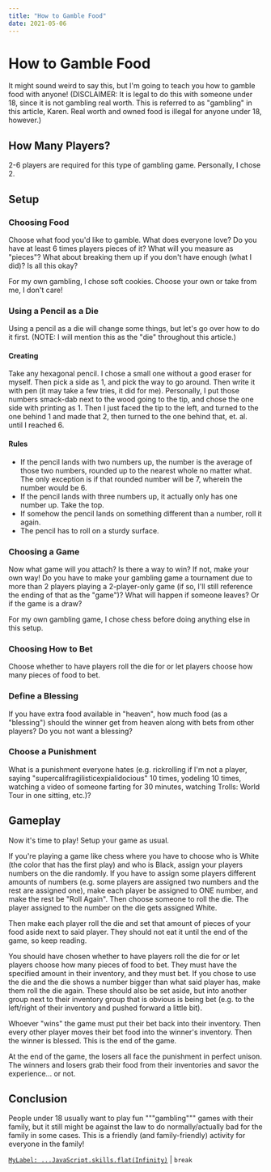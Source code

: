 ```yaml
---
title: "How to Gamble Food"
date: 2021-05-06
---
```


[prev]: https://javascriptlearner815.github.io/blog/2021/05/02/js-flat-spread-label.html

# How to Gamble Food

It might sound weird to say this, but I'm going to teach you how to gamble food with anyone! (DISCLAIMER: It is legal to do this with someone under 18, since it is not gambling real worth. This is referred to as "gambling" in this article, Karen. Real worth and owned food is illegal for anyone under 18, however.)

## How Many Players?

2-6 players are required for this type of gambling game. Personally, I chose 2.

## Setup

### Choosing Food

Choose what food you'd like to gamble. What does everyone love? Do you have at least 6 times players pieces of it? What will you measure as "pieces"? What about breaking them up if you don't have enough (what I did)? Is all this okay?

For my own gambling, I chose soft cookies. Choose your own or take from me, I don't care!

### Using a Pencil as a Die

Using a pencil as a die will change some things, but let's go over how to do it first. (NOTE: I will mention this as the "die" throughout this article.)

#### Creating

Take any hexagonal pencil. I chose a small one without a good eraser for myself. Then pick a side as 1, and pick the way to go around. Then write it with pen (it may take a few tries, it did for me). Personally, I put those numbers smack-dab next to the wood going to the tip, and chose the one side with printing as 1. Then I just faced the tip to the left, and turned to the one behind 1 and made that 2, then turned to the one behind that, et. al. until I reached 6.

#### Rules

- If the pencil lands with two numbers up, the number is the average of those two numbers, rounded up to the nearest whole no matter what. The only exception is if that rounded number will be 7, wherein the number would be 6.
- If the pencil lands with three numbers up, it actually only has one number up. Take the top.
- If somehow the pencil lands on something different than a number, roll it again.
- The pencil has to roll on a sturdy surface.

### Choosing a Game

Now what game will you attach? Is there a way to win? If not, make your own way! Do you have to make your gambling game a tournament due to more than 2 players playing a 2-player-only game (if so, I'll still reference the ending of that as the "game")? What will happen if someone leaves? Or if the game is a draw?

For my own gambling game, I chose chess before doing anything else in this setup.

### Choosing How to Bet

Choose whether to have players roll the die for or let players choose how many pieces of food to bet.

### Define a Blessing

If you have extra food available in "heaven", how much food (as a "blessing") should the winner get from heaven along with bets from other players? Do you not want a blessing?

### Choose a Punishment

What is a punishment everyone hates (e.g. rickrolling if I'm not a player, saying "supercalifragilisticexpialidocious" 10 times, yodeling 10 times, watching a video of someone farting for 30 minutes, watching Trolls: World Tour in one sitting, etc.)?

## Gameplay

Now it's time to play! Setup your game as usual.

If you're playing a game like chess where you have to choose who is White (the color that has the first play) and who is Black, assign your players numbers on the die randomly. If you have to assign some players different amounts of numbers (e.g. some players are assigned two numbers and the rest are assigned one), make each player be assigned to ONE number, and make the rest be "Roll Again". Then choose someone to roll the die. The player assigned to the number on the die gets assigned White.

Then make each player roll the die and set that amount of pieces of your food aside next to said player. They should not eat it until the end of the game, so keep reading.

You should have chosen whether to have players roll the die for or let players choose how many pieces of food to bet. They must have the specified amount in their inventory, and they must bet. If you chose to use the die and the die shows a number bigger than what said player has, make them roll the die again. These should also be set aside, but into another group next to their inventory group that is obvious is being bet (e.g. to the left/right of their inventory and pushed forward a little bit).

Whoever "wins" the game must put their bet back into their inventory. Then every other player moves their bet food into the winner's inventory. Then the winner is blessed. This is the end of the game.

At the end of the game, the losers all face the punishment in perfect unison. The winners and losers grab their food from their inventories and savor the experience... or not.

## Conclusion

People under 18 usually want to play fun """gambling""" games with their family, but it still might be against the law to do normally/actually bad for the family in some cases. This is a friendly (and family-friendly) activity for everyone in the family!

[`MyLabel: ...JavaScript.skills.flat(Infinity)`][prev] | `break`
